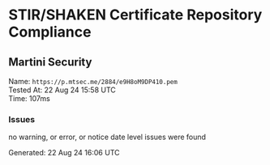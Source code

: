 # STIR/SHAKEN Certificate Repository Compliance

## Martini Security

Name: `https://p.mtsec.me/2884/e9H8oM9DP410.pem`\
Tested At: 22 Aug 24 15:58 UTC\
Time: 107ms

### Issues

no warning, or error, or notice date level issues were found

Generated: 22 Aug 24 16:06 UTC